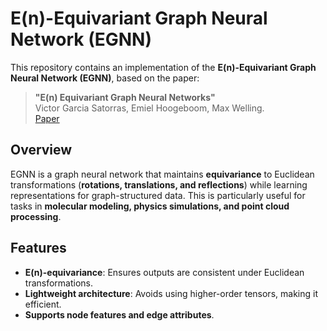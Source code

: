# E(n)-Equivariant Graph Neural Network (EGNN)

This repository contains an implementation of the **E(n)-Equivariant Graph Neural Network (EGNN)**, based on the paper:

>**"E(n) Equivariant Graph Neural Networks"**  
> Victor Garcia Satorras, Emiel Hoogeboom, Max Welling.   
> [Paper](https://arxiv.org/abs/2102.09844)

## Overview

EGNN is a graph neural network that maintains **equivariance** to Euclidean transformations (**rotations, translations, and reflections**) while learning representations for graph-structured data. This is particularly useful for tasks in **molecular modeling, physics simulations, and point cloud processing**.

##  Features
- **E(n)-equivariance**: Ensures outputs are consistent under Euclidean transformations.
- **Lightweight architecture**: Avoids using higher-order tensors, making it efficient.
- **Supports node features and edge attributes**.
